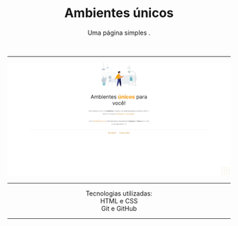 <h1 align="center">Ambientes únicos</h1>



<p align="center">Uma página simples .</p>



<br>
<hr>
<img src="./.github/preview.jpg" alt="Preview do projeto ambientes únicos">
<hr>
<p align="center">Tecnologias utilizadas:
<br>HTML e CSS
<br>Git e GitHub</p>
<hr>